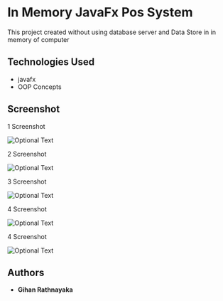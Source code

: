 # In Memory JavaFx Pos System

This project created without using database server and Data Store in in memory of computer
 
## Technologies Used
* javafx
* OOP Concepts 
 ## Screenshot
 
 1 Screenshot
 
 ![Optional Text](../master/screenShot/customer.PNG)
 
 2 Screenshot
  
 ![Optional Text](../master/screenShot/home.PNG)
 
  3 Screenshot
   
  ![Optional Text](../master/screenShot/Items.PNG) 
   
   4 Screenshot
      
   ![Optional Text](../master/screenShot/login.PNG)
   
   4 Screenshot
         
   ![Optional Text](../master/screenShot/place.PNG)  
      

## Authors
* **Gihan Rathnayaka** 



